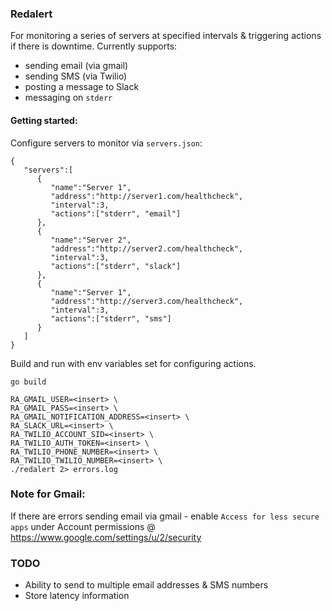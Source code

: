 ### Redalert
For monitoring a series of servers at specified intervals & triggering actions if there is downtime. Currently supports:
* sending email (via gmail)
* sending SMS (via Twilio)
* posting a message to Slack
* messaging on `stderr`

#### Getting started:
Configure servers to monitor via `servers.json`:
```
{
   "servers":[
      {
         "name":"Server 1",
         "address":"http://server1.com/healthcheck",
         "interval":3,
         "actions":["stderr", "email"]
      },
      {
         "name":"Server 2",
         "address":"http://server2.com/healthcheck",
         "interval":3,
         "actions":["stderr", "slack"]
      },
      {
         "name":"Server 1",
         "address":"http://server3.com/healthcheck",
         "interval":3,
         "actions":["stderr", "sms"]
      }
   ]
}
```

Build and run with env variables set for configuring actions.
```
go build

RA_GMAIL_USER=<insert> \
RA_GMAIL_PASS=<insert> \
RA_GMAIL_NOTIFICATION_ADDRESS=<insert> \
RA_SLACK_URL=<insert> \
RA_TWILIO_ACCOUNT_SID=<insert> \
RA_TWILIO_AUTH_TOKEN=<insert> \
RA_TWILIO_PHONE_NUMBER=<insert> \
RA_TWILIO_TWILIO_NUMBER=<insert> \
./redalert 2> errors.log
```

### Note for Gmail:
If there are errors sending email via gmail - enable `Access for less secure apps` under Account permissions @ https://www.google.com/settings/u/2/security

### TODO
* Ability to send to multiple email addresses & SMS numbers
* Store latency information
